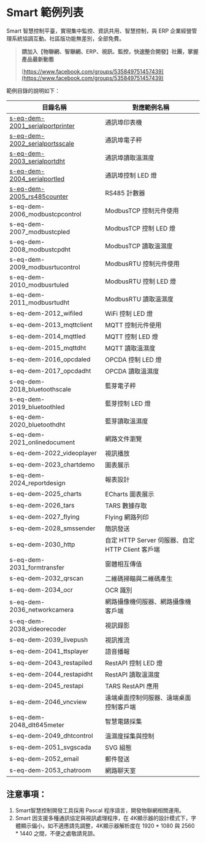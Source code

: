 # Smart 範例列表

Smart 智慧控制平臺，實現集中監控、資訊共用、智慧控制，與 ERP 企業經營管理系統協調互動。社區版功能無差別，全部免費。

> **請加入【物聯網、智聯網、ERP、視訊、監控，快速整合開發】社團，掌握產品最新動態**
>
>[https://www.facebook.com/groups/535849751457439](https://www.facebook.com/groups/535849751457439)

範例目錄的說明如下：

|目錄名稱|對應範例名稱|
|-------|------------|
|[s-eq-dem-2001_serialportprinter](s-eq-dem-2001_serialportprinter/)|通訊埠印表機|
|[s-eq-dem-2002_serialportsscale](s-eq-dem-2002_serialportsscale/)|通訊埠電子秤|
|[s-eq-dem-2003_serialportdht](s-eq-dem-2003_serialportdht/)|通訊埠讀取溫濕度|
|[s-eq-dem-2004_serialportled](s-eq-dem-2004_serialportled/)|通訊埠控制 LED 燈|
|[s-eq-dem-2005_rs485counter](s-eq-dem-2005_rs485counter/)|RS485 計數器|
|s-eq-dem-2006_modbustcpcontrol|ModbusTCP 控制元件使用|
|s-eq-dem-2007_modbustcpled|ModbusTCP 控制 LED 燈|
|s-eq-dem-2008_modbustcpdht| ModbusTCP 讀取溫濕度|
|s-eq-dem-2009_modbusrtucontrol| ModbusRTU 控制元件使用|
|s-eq-dem-2010_modbusrtuled| ModbusRTU 控制 LED 燈|
|s-eq-dem-2011_modbusrtudht|ModbusRTU 讀取溫濕度|
|s-eq-dem-2012_wifiled|WiFi 控制 LED 燈|
|s-eq-dem-2013_mqttclient| MQTT 控制元件使用|
|s-eq-dem-2014_mqttled|MQTT 控制 LED 燈|
|s-eq-dem-2015_mqttdht| MQTT 讀取溫濕度|
|s-eq-dem-2016_opcdaled| OPCDA 控制 LED 燈|
|s-eq-dem-2017_opcdadht| OPCDA 讀取溫濕度|
|s-eq-dem-2018_bluetoothscale| 藍芽電子秤|
|s-eq-dem-2019_bluetoothled|藍芽控制 LED 燈|
|s-eq-dem-2020_bluetoothdht| 藍芽讀取溫濕度|
|s-eq-dem-2021_onlinedocument| 網路文件瀏覽|
|s-eq-dem-2022_videoplayer|視訊播放|
|s-eq-dem-2023_chartdemo|圖表展示|
|s-eq-dem-2024_reportdesign|報表設計|
|s-eq-dem-2025_charts|ECharts 圖表展示|
|s-eq-dem-2026_tars|TARS 數據存取|
|s-eq-dem-2027_flying|Flying 網路列印|
|s-eq-dem-2028_smssender| 簡訊發送|
|s-eq-dem-2030_http|自定 HTTP Server 伺服器、自定 HTTP Client 客戶端|
|s-eq-dem-2031_formtransfer| 窗體相互傳值|
|s-eq-dem-2032_qrscan|二維碼掃瞄與二維碼產生|
|s-eq-dem-2034_ocr|OCR 識別|
|s-eq-dem-2036_networkcamera|網路攝像機伺服器、網路攝像機客戶端|
|s-eq-dem-2038_videorecoder|視訊錄影|
|s-eq-dem-2039_livepush|視訊推流|
|s-eq-dem-2041_ttsplayer|語音播報|
|s-eq-dem-2043_restapiled|RestAPI 控制 LED 燈|
|s-eq-dem-2044_restapidht|RestAPI 讀取溫濕度|
|s-eq-dem-2045_restapi| TARS RestAPI 應用|
|s-eq-dem-2046_vncview| 遠端桌面控制伺服器、遠端桌面控制客戶端|
|s-eq-dem-2048_dlt645meter|智慧電錶採集|
|s-eq-dem-2049_dhtcontrol|溫濕度採集與控制|
|s-eq-dem-2051_svgscada| SVG 組態|
|s-eq-dem-2052_email|郵件發送|
|s-eq-dem-2053_chatroom|網路聊天室|

## 注意事項：
1. Smart智慧控制開發工具採用 Pascal 程序語言，開發物聯網相關運用。
2. Smart 因支援多種通訊協定與視訊處理程序，在 4K顯示器的設計模式下，字體顯示偏小，如不適應請先調整，4K顯示器解析度在 1920 * 1080 與 2560 * 1440 之間，不便之處敬請見諒。